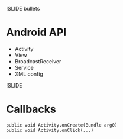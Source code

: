 !SLIDE bullets
# Android API #

* Activity
* View
* BroadcastReceiver
* Service
* XML config

!SLIDE
# Callbacks #

    public void Activity.onCreate(Bundle arg0)
    public void Activity.onClick(...)
    
